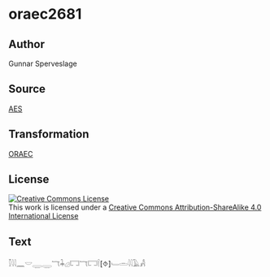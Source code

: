 # oraec2681

## Author

Gunnar Sperveslage

## Source

[AES](https://github.com/simondschweitzer/aes)

## Transformation

[ORAEC](https://oraec.github.io/)

## License

<a rel="license" href="http://creativecommons.org/licenses/by-sa/4.0/"><img alt="Creative Commons License" style="border-width:0" src="https://i.creativecommons.org/l/by-sa/4.0/88x31.png" /></a><br />This work is licensed under a <a rel="license" href="http://creativecommons.org/licenses/by-sa/4.0/">Creative Commons Attribution-ShareAlike 4.0 International License</a>

## Text

𓎿𓇋𓇋𓈖𓎟𓇾𓇾𓄓𓇓𓊒𓉐𓄓𓉐𓌉[⯑]𓄑𓏛𓇋𓇋𓄿𓀻<br>
